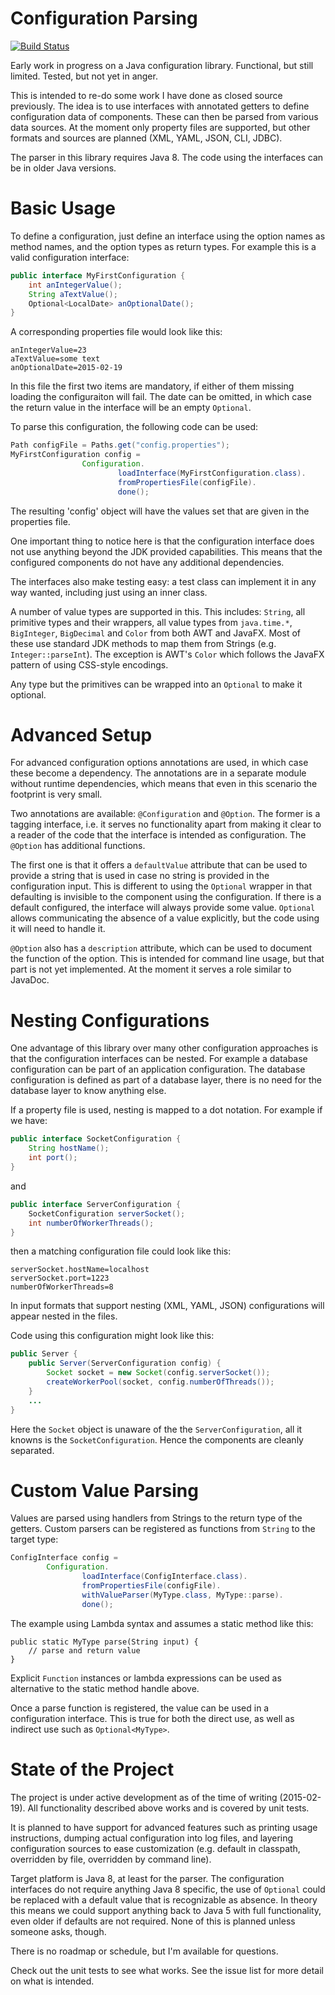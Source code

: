 # Configuration Parsing

[![Build Status](https://travis-ci.org/peterbecker/configuration.svg?branch=master)](https://travis-ci.org/peterbecker/configuration)

Early work in progress on a Java configuration library. Functional, but still limited. Tested, but not yet in anger.

This is intended to re-do some work I have done as closed source previously. The idea is to use interfaces with
annotated getters to define configuration data of components. These can then be parsed from various data sources.
At the moment only property files are supported, but other formats and sources are planned (XML, YAML, JSON, CLI, JDBC).

The parser in this library requires Java 8. The code using the interfaces can be in older Java versions.

# Basic Usage

To define a configuration, just define an interface using the option names as method names, and the option types as
return types. For example this is a valid configuration interface:

```java
public interface MyFirstConfiguration {
    int anIntegerValue();
    String aTextValue();
    Optional<LocalDate> anOptionalDate();
}
```

A corresponding properties file would look like this:

```
anIntegerValue=23
aTextValue=some text
anOptionalDate=2015-02-19
```

In this file the first two items are mandatory, if either of them missing loading the configuraiton will fail. The date
can be omitted, in which case the return value in the interface will be an empty `Optional`.

To parse this configuration, the following code can be used:

```java
Path configFile = Paths.get("config.properties");
MyFirstConfiguration config =
                Configuration.
                        loadInterface(MyFirstConfiguration.class).
                        fromPropertiesFile(configFile).
                        done();
```

The resulting 'config' object will have the values set that are given in the properties file.

One important thing to notice here is that the configuration interface does not use anything beyond the JDK provided
capabilities. This means that the configured components do not have any additional dependencies.

The interfaces also make testing easy: a test class can implement it in any way wanted, including just using an
inner class.

A number of value types are supported in this. This includes: `String`, all primitive types and their wrappers, all value
types from `java.time.*`, `BigInteger`, `BigDecimal` and `Color` from both AWT and JavaFX. Most of these use standard
JDK methods to map them from Strings (e.g. `Integer::parseInt`). The exception is AWT's `Color` which follows the JavaFX
pattern of using CSS-style encodings.

Any type but the primitives can be wrapped into an `Optional` to make it optional.

# Advanced Setup

For advanced
configuration options annotations are used, in which case these become a dependency. The annotations are in a separate
module without runtime dependencies, which means that even in this scenario the footprint is very small.

Two annotations are available: `@Configuration` and `@Option`. The former is a tagging interface, i.e. it serves no
functionality apart from making it clear to a reader of the code that the interface is intended as configuration. The
`@Option` has additional functions.

The first one is that it offers a `defaultValue` attribute that can be used to
provide a string that is used in case no string is provided in the configuration input. This is different to using the
`Optional` wrapper in that defaulting is invisible to the component using the configuration. If there is a default
configured, the interface will always provide some value. `Optional` allows communicating the absence of a value
explicitly, but the code using it will need to handle it.

`@Option` also has a `description` attribute, which can be used to document the function of the option. This is intended
for command line usage, but that part is not yet implemented. At the moment it serves a role similar to JavaDoc.

# Nesting Configurations

One advantage of this library over many other configuration approaches is that the configuration interfaces can be nested.
For example a database configuration can be part of an application configuration. The database configuration is defined
as part of a database layer, there is no need for the database layer to know anything else.

If a property file is used, nesting is mapped to a dot notation. For example if we have:

```java
public interface SocketConfiguration {
    String hostName();
    int port();
}
```

and

```java
public interface ServerConfiguration {
    SocketConfiguration serverSocket();
    int numberOfWorkerThreads();
}
```

then a matching configuration file could look like this:

```
serverSocket.hostName=localhost
serverSocket.port=1223
numberOfWorkerThreads=8
```

In input formats that support nesting (XML, YAML, JSON) configurations will appear nested in the files.

Code using this configuration might look like this:

```java
public Server {
    public Server(ServerConfiguration config) {
        Socket socket = new Socket(config.serverSocket());
        createWorkerPool(socket, config.numberOfThreads());
    }
    ...
}
```

Here the `Socket` object is unaware of the the `ServerConfiguration`, all it knowns is the `SocketConfiguration`. Hence
the components are cleanly separated.

# Custom Value Parsing

Values are parsed using handlers from Strings to the return type of the getters. Custom parsers can be registered as
functions from `String` to the target type:

```java
ConfigInterface config =
        Configuration.
                loadInterface(ConfigInterface.class).
                fromPropertiesFile(configFile).
                withValueParser(MyType.class, MyType::parse).
                done();
```

The example using Lambda syntax and assumes a static method like this:

```
public static MyType parse(String input) {
    // parse and return value
}
```

Explicit `Function` instances or lambda expressions can be used as alternative to the static method handle above.

Once a parse function is registered, the value can be used in a configuration interface. This is true for both the
direct use, as well as indirect use such as `Optional<MyType>`.

# State of the Project

The project is under active development as of the time of writing (2015-02-19). All functionality described above works
and is covered by unit tests.

It is planned to have support for advanced features such as printing usage instructions, dumping actual
configuration into log files, and layering configuration sources to ease customization (e.g. default in classpath,
overridden by file, overridden by command line).

Target platform is Java 8, at least for the parser. The configuration interfaces do not require anything Java 8 specific,
the use of `Optional` could be replaced with a default value that is recognizable as absence. In theory this means we
could support anything back to Java 5 with full functionality, even older if defaults are not required. None of this
is planned unless someone asks, though.

There is no roadmap or schedule, but I'm available for questions.

Check out the unit tests to see what works. See the issue list for more detail on what is intended.